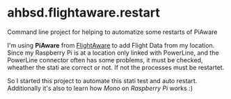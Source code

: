 # ahbsd.flightaware.restart
Command line project for helping to automatize some restarts of PiAware

I'm using **PiAware** from [FlightAware](https://flightaware.com/) to add Flight Data from my location. 
Since my Raspberry Pi is at a location only linked with PowerLine, and the PowerLine connector often 
has some problems, it must be checked, wheather the stati are correct or not. If not the processes must be restartet.

So I started this project to automate this stati test and auto restart.
Additionally it's also to learn how *Mono* on *Raspberry Pi* works :)
